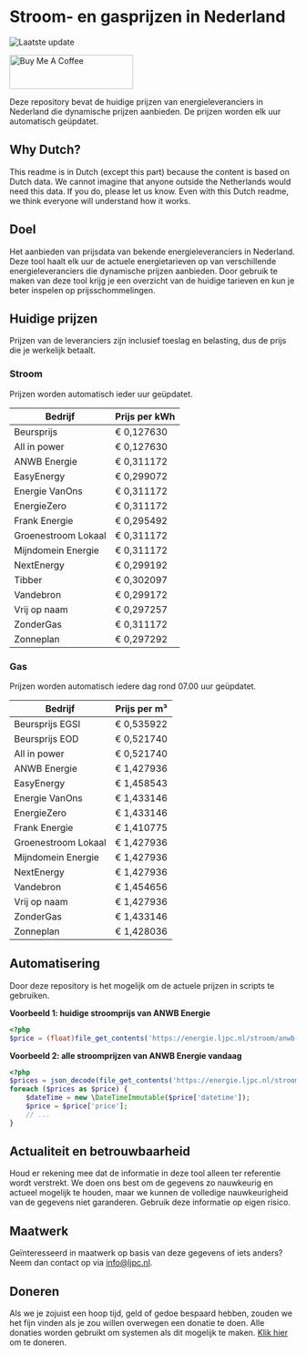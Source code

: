 # Stroom- en gasprijzen in Nederland

![Laatste update](https://img.shields.io/badge/laatste%20update-2025--02--04%2005%3A00%20CET-brightgreen)

<a href="https://www.buymeacoffee.com/Lars-" target="_blank"><img src="https://cdn.buymeacoffee.com/buttons/v2/default-orange.png" alt="Buy Me A Coffee" height="60" style="height: 60px !important;width: 217px !important;" ></a>

Deze repository bevat de huidige prijzen van energieleveranciers in Nederland die dynamische prijzen aanbieden. De prijzen worden elk uur automatisch geüpdatet.

## Why Dutch?

This readme is in Dutch (except this part) because the content is based on Dutch data. We cannot imagine that anyone outside the Netherlands would need this data. If you do, please let us know. Even with this Dutch readme, we think
everyone will understand how it works.

## Doel

Het aanbieden van prijsdata van bekende energieleveranciers in Nederland. Deze tool haalt elk uur de actuele energietarieven op van verschillende energieleveranciers die dynamische prijzen aanbieden. Door gebruik te maken van deze tool
krijg je een overzicht van de huidige tarieven en kun je beter inspelen op prijsschommelingen.

## Huidige prijzen

Prijzen van de leveranciers zijn inclusief toeslag en belasting, dus de prijs die je werkelijk betaalt.

### Stroom

Prijzen worden automatisch ieder uur geüpdatet.

 Bedrijf | Prijs per kWh 
---------|---------------
Beursprijs | € 0,127630
All in power | € 0,127630
ANWB Energie | € 0,311172
EasyEnergy | € 0,299072
Energie VanOns | € 0,311172
EnergieZero | € 0,311172
Frank Energie | € 0,295492
Groenestroom Lokaal | € 0,311172
Mijndomein Energie | € 0,311172
NextEnergy | € 0,299192
Tibber | € 0,302097
Vandebron | € 0,299172
Vrij op naam | € 0,297257
ZonderGas | € 0,311172
Zonneplan | € 0,297292


### Gas

Prijzen worden automatisch iedere dag rond 07.00 uur geüpdatet.

 Bedrijf | Prijs per m³ 
---------|--------------
Beursprijs EGSI | € 0,535922
Beursprijs EOD | € 0,521740
All in power | € 0,521740
ANWB Energie | € 1,427936
EasyEnergy | € 1,458543
Energie VanOns | € 1,433146
EnergieZero | € 1,433146
Frank Energie | € 1,410775
Groenestroom Lokaal | € 1,427936
Mijndomein Energie | € 1,427936
NextEnergy | € 1,427936
Vandebron | € 1,454656
Vrij op naam | € 1,427936
ZonderGas | € 1,433146
Zonneplan | € 1,428036


## Automatisering

Door deze repository is het mogelijk om de actuele prijzen in scripts te gebruiken.

**Voorbeeld 1: huidige stroomprijs van ANWB Energie**

```php
<?php
$price = (float)file_get_contents('https://energie.ljpc.nl/stroom/anwb-energie-nu.txt');

```

**Voorbeeld 2: alle stroomprijzen van ANWB Energie vandaag**

```php
<?php
$prices = json_decode(file_get_contents('https://energie.ljpc.nl/stroom/all-in-power-vandaag.json'),true);
foreach ($prices as $price) {
    $dateTime = new \DateTimeImmutable($price['datetime']);
    $price = $price['price'];
    // ...
}
```

## Actualiteit en betrouwbaarheid

Houd er rekening mee dat de informatie in deze tool alleen ter referentie wordt verstrekt. We doen ons best om de gegevens zo nauwkeurig en actueel mogelijk te houden, maar we kunnen de volledige nauwkeurigheid van de gegevens niet
garanderen. Gebruik deze informatie op eigen risico.

## Maatwerk

Geïnteresseerd in maatwerk op basis van deze gegevens of iets anders? Neem dan contact op
via [info@ljpc.nl](mailto:info@ljpc.nl?subject=Energie%20prijzen).

## Doneren

Als we je zojuist een hoop tijd, geld of gedoe bespaard hebben, zouden we het fijn vinden als je zou willen overwegen een
donatie te doen. Alle donaties worden gebruikt om systemen als dit mogelijk te
maken. [Klik hier](https://www.buymeacoffee.com/Lars-) om te doneren.
